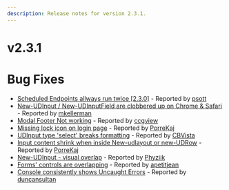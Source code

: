 ```yaml
---
description: Release notes for version 2.3.1.
---
```


# v2.3.1

# Bug Fixes
- [Scheduled Endpoints allways run twice [2.3.0]](https://github.com/ironmansoftware/universal-dashboard/issues/615) - Reported by [psott](https://github.com/psott)
- [New-UDInput / New-UDInputField are clobbered up on Chrome & Safari](https://github.com/ironmansoftware/universal-dashboard/issues/612) - Reported by [mkellerman](https://github.com/mkellerman)
- [Modal Footer Not working](https://github.com/ironmansoftware/universal-dashboard/issues/606) - Reported by [ccgview](https://github.com/ccgview)
- [Missing lock icon on login page](https://github.com/ironmansoftware/universal-dashboard/issues/509) - Reported by [PorreKaj](https://github.com/PorreKaj)
- [UDInput type 'select' breaks formatting](https://github.com/ironmansoftware/universal-dashboard/issues/344) - Reported by [CBVista](https://github.com/CBVista)
- [Input content shrink when inside New-udlayout or new-UDRow](https://github.com/ironmansoftware/universal-dashboard/issues/222) - Reported by [PorreKaj](https://github.com/PorreKaj)
- [New-UDInput - visual overlap](https://github.com/ironmansoftware/universal-dashboard/issues/132) - Reported by [Phyziik](https://github.com/Phyziik)
- [Forms' controls are overlapping](https://github.com/ironmansoftware/universal-dashboard/issues/68) - Reported by [apetitjean](https://github.com/apetitjean)
- [Console consistently shows Uncaught Errors](https://github.com/ironmansoftware/universal-dashboard/issues/63) - Reported by [duncansultan](https://github.com/duncansultan)

